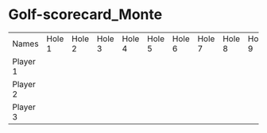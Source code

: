 # Golf-scorecard_Monte
<html lang="en-us">
  <table>
    <tr>
      <td>Names</td>
      <td>Hole 1</td>
      <td>Hole 2</td>
      <td>Hole 3</td>
      <td>Hole 4</td>
      <td>Hole 5</td>
      <td>Hole 6</td>
      <td>Hole 7</td>
      <td>Hole 8</td>
      <td>Hole 9</td>
      <td>Hole 10</td>
      <td>Hole 11</td>
      <td>Hole 12</td>
      <td>Hole 13</td>
      <td>Hole 14</td>
      <td>Hole 15</td>
      <td>Hole 16</td>
      <td>Hole 17</td>
      <td>Hole 18</td>
      <td>Final score</td>
    </tr>
    <tr>
      <td>Player 1</td>
      <td></td>
      <td></td>
      <td></td>
      <td></td>
      <td></td>
      <td></td>
      <td></td>
      <td></td>
      <td></td>
      <td></td>
      <td></td>
      <td></td>
      <td></td>
      <td></td>
      <td></td>
      <td></td>
      <td></td>
      <td></td>
      <td></td>
    </tr>
    <tr>
      <td>Player 2</td>
      <td></td>
      <td></td>
      <td></td>
      <td></td>
      <td></td>
      <td></td>
      <td></td>
      <td></td>
      <td></td>
      <td></td>
      <td></td>
      <td></td>
      <td></td>
      <td></td>
      <td></td>
      <td></td>
      <td></td>
      <td></td>
      <td></td>
    </tr>
    <tr>
      <td>Player 3</td>
      <td></td>
      <td></td>
      <td></td>
      <td></td>
      <td></td>
      <td></td>
      <td></td>
      <td></td>
      <td></td>
      <td></td>
      <td></td>
      <td></td>
      <td></td>
      <td></td>
      <td></td>
      <td></td>
      <td></td>
      <td></td>
      <td></td>
    </tr>
  </table>
</html>

